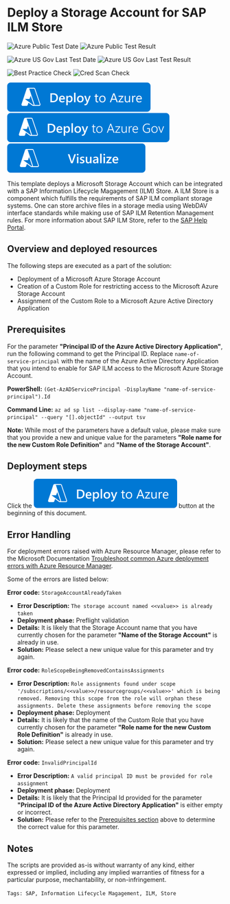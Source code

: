 # Deploy a Storage Account for SAP ILM Store

![Azure Public Test Date](https://azurequickstartsservice.blob.core.windows.net/badges/path-to-sample/PublicLastTestDate.svg)
![Azure Public Test Result](https://azurequickstartsservice.blob.core.windows.net/badges/path-to-sample/PublicDeployment.svg)

![Azure US Gov Last Test Date](https://azurequickstartsservice.blob.core.windows.net/badges/path-to-sample/FairfaxLastTestDate.svg)
![Azure US Gov Last Test Result](https://azurequickstartsservice.blob.core.windows.net/badges/path-to-sample/FairfaxDeployment.svg)

![Best Practice Check](https://azurequickstartsservice.blob.core.windows.net/badges/path-to-sample/BestPracticeResult.svg)
![Cred Scan Check](https://azurequickstartsservice.blob.core.windows.net/badges/path-to-sample/CredScanResult.svg)

[![Deploy To Azure](https://raw.githubusercontent.com/Azure/azure-quickstart-templates/master/1-CONTRIBUTION-GUIDE/images/deploytoazure.svg?sanitize=true)](https://portal.azure.com/#create/Microsoft.Template/uri/https%3A%2F%2Fraw.githubusercontent.com%2FAzure%2Fazure-quickstart-templates%2Fmaster%2Fpath-to-sample%2Fazuredeploy.json)
[![Deploy To Azure US Gov](https://raw.githubusercontent.com/Azure/azure-quickstart-templates/master/1-CONTRIBUTION-GUIDE/images/deploytoazuregov.svg?sanitize=true)](https://portal.azure.us/#create/Microsoft.Template/uri/https%3A%2F%2Fraw.githubusercontent.com%2FAzure%2Fazure-quickstart-templates%2Fmaster%2Fpath-to-sample%2Fazuredeploy.json)
[![Visualize](https://raw.githubusercontent.com/Azure/azure-quickstart-templates/master/1-CONTRIBUTION-GUIDE/images/visualizebutton.svg?sanitize=true)](http://armviz.io/#/?load=https%3A%2F%2Fraw.githubusercontent.com%2FAzure%2Fazure-quickstart-templates%2Fmaster%2Fpath-to-sample%2Fazuredeploy.json)

This template deploys a Microsoft Storage Account which can be integrated with a SAP Information Lifecycle Magagement (ILM) Store. A ILM Store is a component which fulfills the requirements of SAP ILM compliant storage systems. One can store archive files in a storage media using WebDAV interface standards while making use of SAP ILM Retention Management rules. For more information about SAP ILM Store, refer to the [SAP Help Portal](https://help.sap.com/viewer/7ce8e5dc89d7407e8baa9de7b775f31f/703%20SP27/en-US).

## Overview and deployed resources

The following steps are executed as a part of the solution:

+ Deployment of a Microsoft Azure Storage Account
+ Creation of a Custom Role for restricting access to the Microsoft Azure Storage Account
+ Assignment of the Custom Role to a Microsoft Azure Active Directory Application

## Prerequisites

For the parameter **"Principal ID of the Azure Active Directory Application"**, run the following command to get the Principal ID. 
Replace `name-of-service-principal` with the name of the Azure Active Directory Application that you intend to enable for SAP ILM access to the Microsoft Azure Storage Account.

**PowerShell:** `(Get-AzADServicePrincipal -DisplayName "name-of-service-principal").Id`

**Command Line:** `az ad sp list --display-name "name-of-service-principal" --query "[].objectId" --output tsv`

**Note:** While most of the parameters have a default value, please make sure that you provide a new and unique value for the parameters **"Role name for the new Custom Role Definition"** and **"Name of the Storage Account"**.

## Deployment steps

Click the [![Deploy To Azure](https://raw.githubusercontent.com/Azure/azure-quickstart-templates/master/1-CONTRIBUTION-GUIDE/images/deploytoazure.svg?sanitize=true)](https://github.com/SumitDeySAP/azure-quickstart-templates/tree/patch-1/sap-ilm-store#deploy-a-storage-account-for-sap-ilm-store) button at the beginning of this document.

## Error Handling

For deployment errors raised with Azure Resource Manager, please refer to the Microsoft Documentation [Troubleshoot common Azure deployment errors with Azure Resource Manager](https://docs.microsoft.com/en-us/azure/azure-resource-manager/templates/common-deployment-errors).

Some of the errors are listed below:

**Error code:** `StorageAccountAlreadyTaken`
- **Error Description:** `The storage account named <<value>> is already taken`
- **Deployment phase:** Preflight validation
- **Details:** It is likely that the Storage Account name that you have currently chosen for the parameter **"Name of the Storage Account"** is already in use. 
- **Solution:** Please select a new unique value for this parameter and try again.

**Error code:** `RoleScopeBeingRemovedContainsAssignments`
- **Error Description:** `Role assignments found under scope '/subscriptions/<<value>>/resourcegroups/<<value>>' which is being removed. Removing this scope from the role will orphan these assignments. Delete these assignments before removing the scope`
- **Deployment phase:** Deployment
- **Details:** It is likely that the name of the Custom Role that you have currently chosen for the parameter **"Role name for the new Custom Role Definition"** is already in use.
- **Solution:** Please select a new unique value for this parameter and try again.

**Error code:** `InvalidPrincipalId`
- **Error Description:** `A valid principal ID must be provided for role assignment`
- **Deployment phase:** Deployment
- **Details:** It is likely that the Principal Id provided for the parameter **"Principal ID of the Azure Active Directory Application"** is either empty or incorrect.
- **Solution:** Please refer to the [Prerequisites section](https://github.com/SumitDeySAP/azure-quickstart-templates/tree/patch-1/sap-ilm-store#prerequisites) above to determine the correct value for this parameter.

## Notes

The scripts are provided as-is without warranty of any kind, either expressed or implied, including any implied warranties of fitness for a particular purpose, mechantability, or non-infringement.


`Tags: SAP, Information Lifecycle Magagement, ILM, Store`
